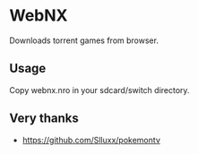 # WebNX

Downloads torrent games from browser.

## Usage

Copy webnx.nro in your sdcard/switch directory.

## Very thanks

- https://github.com/Slluxx/pokemontv
